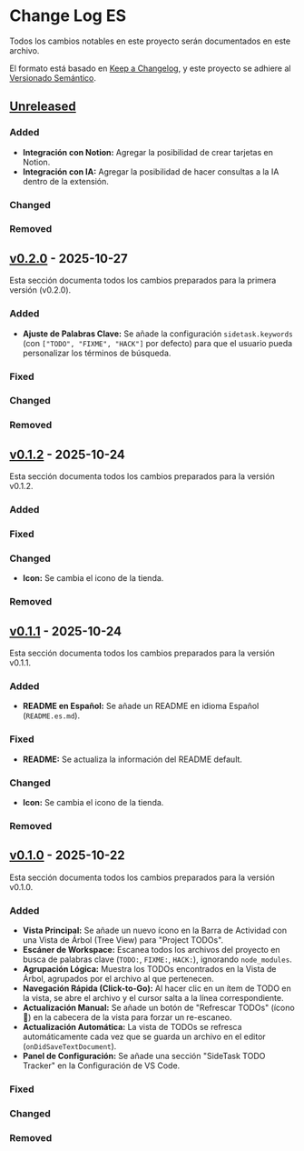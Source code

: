 # Change Log ES

Todos los cambios notables en este proyecto serán documentados en este archivo.

El formato está basado en [Keep a Changelog](https://keepachangelog.com/es-ES/1.1.0/),
y este proyecto se adhiere al [Versionado Semántico](https://semver.org/spec/v2.0.0.html).

## [Unreleased]

### Added
- **Integración con Notion:** Agregar la posibilidad de crear tarjetas en Notion.
- **Integración con IA:** Agregar la posibilidad de hacer consultas a la IA dentro de la extensión.

### Changed


### Removed


## [v0.2.0] - 2025-10-27
Esta sección documenta todos los cambios preparados para la primera versión (v0.2.0).

### Added
- **Ajuste de Palabras Clave:** Se añade la configuración `sidetask.keywords` (con `["TODO", "FIXME", "HACK"]` por defecto) para que el usuario pueda personalizar los términos de búsqueda.

### Fixed

### Changed

### Removed

## [v0.1.2] - 2025-10-24
Esta sección documenta todos los cambios preparados para la versión v0.1.2.

### Added

### Fixed

### Changed
- **Icon:** Se cambia el icono de la tienda.

### Removed

## [v0.1.1] - 2025-10-24
Esta sección documenta todos los cambios preparados para la versión v0.1.1.

### Added
- **README en Español:** Se añade un README en idioma Español (`README.es.md`).

### Fixed
- **README:** Se actualiza la información del README default.

### Changed
- **Icon:** Se cambia el icono de la tienda.

### Removed

## [v0.1.0] - 2025-10-22
Esta sección documenta todos los cambios preparados para la versión v0.1.0.

### Added

- **Vista Principal:** Se añade un nuevo ícono en la Barra de Actividad con una Vista de Árbol (Tree View) para "Project TODOs".
- **Escáner de Workspace:** Escanea todos los archivos del proyecto en busca de palabras clave (`TODO:`, `FIXME:`, `HACK:`), ignorando `node_modules`.
- **Agrupación Lógica:** Muestra los TODOs encontrados en la Vista de Árbol, agrupados por el archivo al que pertenecen.
- **Navegación Rápida (Click-to-Go):** Al hacer clic en un ítem de TODO en la vista, se abre el archivo y el cursor salta a la línea correspondiente.
- **Actualización Manual:** Se añade un botón de "Refrescar TODOs" (ícono 🔄) en la cabecera de la vista para forzar un re-escaneo.
- **Actualización Automática:** La vista de TODOs se refresca automáticamente cada vez que se guarda un archivo en el editor (`onDidSaveTextDocument`).
- **Panel de Configuración:** Se añade una sección "SideTask TODO Tracker" en la Configuración de VS Code.

### Fixed

### Changed

### Removed

[unreleased]: https://github.com/lautaro-rojas/SideTask
[v0.2.0]: https://github.com/lautaro-rojas/SideTask
[v0.1.2]: https://github.com/lautaro-rojas/SideTask
[v0.1.1]: https://github.com/lautaro-rojas/SideTask
[v0.1.0]: https://github.com/lautaro-rojas/SideTask